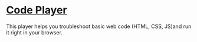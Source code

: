 # [Code Player](http://basilkhan.ca/projects/codeplayer/)
This player helps you troubleshoot basic web code (HTML, CSS, JS)and run it right in your browser.
